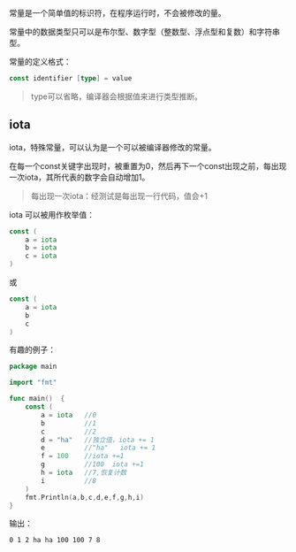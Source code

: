 常量是一个简单值的标识符，在程序运行时，不会被修改的量。

常量中的数据类型只可以是布尔型、数字型（整数型、浮点型和复数）和字符串型。

常量的定义格式：

```go
const identifier [type] = value
```

> type可以省略，编译器会根据值来进行类型推断。

## iota

iota，特殊常量，可以认为是一个可以被编译器修改的常量。

在每一个const关键字出现时，被重置为0，然后再下一个const出现之前，每出现一次iota，其所代表的数字会自动增加1。

> 每出现一次iota：经测试是每出现一行代码，值会+1

iota 可以被用作枚举值：

```go
const (
    a = iota
    b = iota
    c = iota
)
```

或

```go
const (
    a = iota
    b
    c
)
```

有趣的例子：

```go
package main

import "fmt"

func main()  {
	const (
		a = iota   //0
		b          //1
		c          //2
		d = "ha"   //独立值，iota += 1
		e          //"ha"   iota += 1
		f = 100    //iota +=1
		g          //100  iota +=1
		h = iota   //7,恢复计数
		i          //8
	)
	fmt.Println(a,b,c,d,e,f,g,h,i)
}
```

输出：

```
0 1 2 ha ha 100 100 7 8
```



